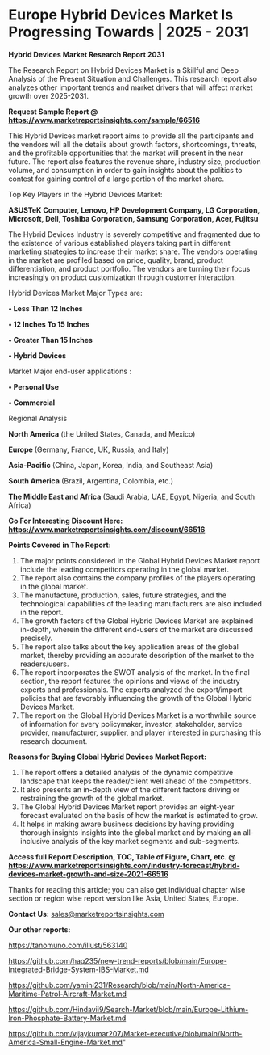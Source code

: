 # Europe Hybrid Devices Market Is Progressing Towards | 2025 - 2031

<strong>Hybrid Devices Market Research Report 2031</strong>

The Research Report on Hybrid Devices Market is a Skillful and Deep Analysis of the Present Situation and Challenges. This research report also analyzes other important trends and market drivers that will affect market growth over 2025-2031.

<strong>Request Sample Report @ <a href=https://www.marketreportsinsights.com/sample/66516>https://www.marketreportsinsights.com/sample/66516</a></strong>

This Hybrid Devices market report aims to provide all the participants and the vendors will all the details about growth factors, shortcomings, threats, and the profitable opportunities that the market will present in the near future. The report also features the revenue share, industry size, production volume, and consumption in order to gain insights about the politics to contest for gaining control of a large portion of the market share.

Top Key Players in the Hybrid Devices Market:

<strong>ASUSTeK Computer, Lenovo, HP Development Company, LG Corporation, Microsoft, Dell, Toshiba Corporation, Samsung Corporation, Acer, Fujitsu</strong>

The Hybrid Devices Industry is severely competitive and fragmented due to the existence of various established players taking part in different marketing strategies to increase their market share. The vendors operating in the market are profiled based on price, quality, brand, product differentiation, and product portfolio. The vendors are turning their focus increasingly on product customization through customer interaction.

Hybrid Devices Market Major Types are:

<strong>• Less Than 12 Inches

• 12 Inches To 15 Inches

• Greater Than 15 Inches

• Hybrid Devices</strong>

Market Major end-user applications :

<strong>• Personal Use

• Commercial</strong>

Regional Analysis

</u><strong><b>North America</b></strong> (the United States, Canada, and Mexico)

<strong><b>Europe </b></strong>(Germany, France, UK, Russia, and Italy)

<strong><b>Asia-Pacific</b></strong> (China, Japan, Korea, India, and Southeast Asia)

<strong><b>South America</b></strong> (Brazil, Argentina, Colombia, etc.)

<strong><b>The Middle East and Africa</b></strong> (Saudi Arabia, UAE, Egypt, Nigeria, and South Africa)

<strong>Go For Interesting Discount Here: <a href=https://www.marketreportsinsights.com/discount/66516>https://www.marketreportsinsights.com/discount/66516</a></strong>

<strong>Points Covered in The Report:</strong>
<ol>
  <li>The major points considered in the Global Hybrid Devices Market report include the leading competitors operating in the global market.</li>
  <li>The report also contains the company profiles of the players operating in the global market.</li>
  <li>The manufacture, production, sales, future strategies, and the technological capabilities of the leading manufacturers are also included in the report.</li>
  <li>The growth factors of the Global Hybrid Devices Market are explained in-depth, wherein the different end-users of the market are discussed precisely.</li>
  <li>The report also talks about the key application areas of the global market, thereby providing an accurate description of the market to the readers/users.</li>
  <li>The report incorporates the SWOT analysis of the market. In the final section, the report features the opinions and views of the industry experts and professionals. The experts analyzed the export/import policies that are favorably influencing the growth of the Global Hybrid Devices Market.</li>
  <li>The report on the Global Hybrid Devices Market is a worthwhile source of information for every policymaker, investor, stakeholder, service provider, manufacturer, supplier, and player interested in purchasing this research document.</li>
</ol>
<strong>Reasons for Buying Global Hybrid Devices Market Report:</strong>

<ol>
  <li>The report offers a detailed analysis of the dynamic competitive landscape that keeps the reader/client well ahead of the competitors.</li>
  <li>It also presents an in-depth view of the different factors driving or restraining the growth of the global market.</li>
  <li>The Global Hybrid Devices Market report provides an eight-year forecast evaluated on the basis of how the market is estimated to grow.</li>
  <li>It helps in making aware business decisions by having providing thorough insights insights into the global market and by making an all-inclusive analysis of the key market segments and sub-segments.</li>
</ol>
<strong>Access full Report Description, TOC, Table of Figure, Chart, etc. @ <a href=https://www.marketreportsinsights.com/industry-forecast/hybrid-devices-market-growth-and-size-2021-66516>https://www.marketreportsinsights.com/industry-forecast/hybrid-devices-market-growth-and-size-2021-66516</a></strong>


Thanks for reading this article; you can also get individual chapter wise section or region wise report version like Asia, United States, Europe.

<strong>Contact Us:</strong>
sales@marketreportsinsights.com

<strong>Our other reports:</strong>

<a href=https://tanomuno.com/illust/563140>https://tanomuno.com/illust/563140</a>

<a href=https://github.com/haq235/new-trend-reports/blob/main/Europe-Integrated-Bridge-System-IBS-Market.md>https://github.com/haq235/new-trend-reports/blob/main/Europe-Integrated-Bridge-System-IBS-Market.md</a>

<a href=https://github.com/yamini231/Research/blob/main/North-America-Maritime-Patrol-Aircraft-Market.md>https://github.com/yamini231/Research/blob/main/North-America-Maritime-Patrol-Aircraft-Market.md</a>

<a href=https://github.com/Hindavii9/Search-Market/blob/main/Europe-Lithium-Iron-Phosphate-Battery-Market.md>https://github.com/Hindavii9/Search-Market/blob/main/Europe-Lithium-Iron-Phosphate-Battery-Market.md</a>

<a href=https://github.com/vijaykumar207/Market-executive/blob/main/North-America-Small-Engine-Market.md>https://github.com/vijaykumar207/Market-executive/blob/main/North-America-Small-Engine-Market.md</a>"
